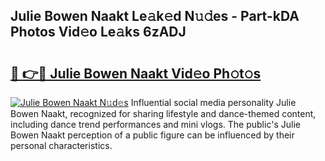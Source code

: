 ## Julie Bowen Naakt Le𝚊k𝚎d N𝚞𝚍es - Part-kDA Photos Vid𝚎o Le𝚊ks 6zADJ

# <h2><a href="http://fb9upmq.evod.top/?m=Julie+Bowen+Naakt">🔗 👉🔴 Julie Bowen Naakt Vid𝚎o Ph𝚘t𝚘s</a></h2>

[![Julie Bowen Naakt N𝚞d𝚎s](https://i.imgur.com/8V9OHl7.gif)](http://fb9upmq.evod.top/?m=Julie+Bowen+Naakt)
Influential social media personality Julie Bowen Naakt, recognized for sharing lifestyle and dance-themed content, including dance trend performances and mini vlogs. The public's Julie Bowen Naakt perception of a public figure can be influenced by their personal characteristics. 
